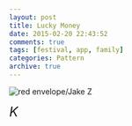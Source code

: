 ```yaml
---
layout: post
title: Lucky Money 
date: 2015-02-20 22:43:52
comments: true
tags: [festival, app, family]
categories: Pattern
archive: true
---
```

<img class="cpanda" src="http://7xi3j8.com1.z0.glb.clouddn.com/cokepanda.com_luckymoney.jpeg" alt="red envelope/Jake Z" />


<font size="5">*K*</font>